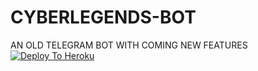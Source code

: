 # CYBERLEGENDS-BOT
AN OLD TELEGRAM BOT WITH COMING NEW FEATURES
[![Deploy To Heroku](https://www.herokucdn.com/deploy/button.svg)](https://heroku.com/deploy?template=https://github.com/DISAPPOINTED-GUY/CYBERLEGENDS-BOT.git)
